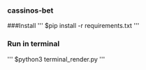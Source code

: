 ### cassinos-bet

###Install
'''
$pip install -r requirements.txt
'''

### Run in terminal
'''
$python3 terminal_render.py
'''